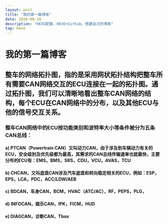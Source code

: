 ```yaml
---
layout: post
title: "我的第一篇博客"
date: 2020-08-10
description: "HEXO配置，HEXO+Github，搭建自己的博客"
tag: hexo
--- 
```


# 我的第一篇博客
## 整车的网络拓扑图，指的是采用网状拓扑结构把整车所有需要CAN网络交互的ECU连接在一起的拓扑图。通过拓扑图，我们可以清晰地看出整车CAN网络的结构，每个ECU在CAN网络中的分布，以及其他ECU与他的信号交互关系。
### 整车CAN网络中的ECU按功能类别和波特率大小等条件被分为五条CAN总线：
#### a)	PTCAN（Powertrain CAN）又叫动力CAN，由于涉及到车辆动力有关的ECU，安全级别及优先级都为最高，其需求的CAN总线传输速率也就最快，主要分布的ECU有：EMS，BMS，SRS，CDU，VCU，AVAS，TCU
#### b)	CHCAN，又叫底盘CAN涉及汽车底盘和转向稳定相关的ECU，例如：ESP，EPS，LCA，PDC，ACC/LDW/AEB
#### c)	BDCAN，车身CAN，BCM，HVAC（ATC/AC），RF，PEPS，PLG，
#### d)	INFOCAN，娱乐CAN，IPK，FICM，HUD
#### e)	DIAGCAN，诊断CAN，Tbox

